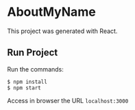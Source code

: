 # AboutMyName 
This project was generated with React.

## Run Project
Run the commands: 

~~~
$ npm install
$ npm start
~~~

Access in browser the URL `localhost:3000`
